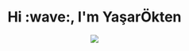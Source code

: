 <h1 align="center">Hi :wave:, I'm YaşarÖkten</h1>
<p align="center"><img src="[![yokten's 42 stats](https://badge42.vercel.app/api/v2/cld10ke9s00160fi83w4ion0x/stats?cursusId=21&coalitionId=229)](https://github.com/JaeSeoKim/badge42)"/></p>
